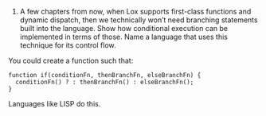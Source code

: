 1. A few chapters from now, when Lox supports first-class functions and dynamic dispatch, then we technically won’t need branching statements built into the language. Show how conditional execution can be implemented in terms of those. Name a language that uses this technique for its control flow.

You could create a function such that:

```
function if(conditionFn, thenBranchFn, elseBranchFn) {
  conditionFn() ? : thenBranchFn() : elseBranchFn();
}
```

Languages like LISP do this.
